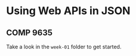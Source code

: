 Using Web APIs in JSON
======================

COMP 9635
---------

Take a look in the `week-01` folder to get started.


